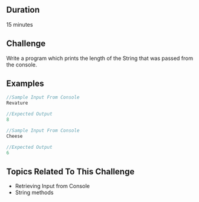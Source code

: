 ## Duration
15 minutes
## Challenge
Write a program which prints the length of the String that was passed from the console. 
## Examples
```java
//Sample Input From Console
Revature

//Expected Output
8
```
```java
//Sample Input From Console
Cheese

//Expected Output
6
```

## Topics Related To This Challenge
- Retrieving Input from Console
- String methods
